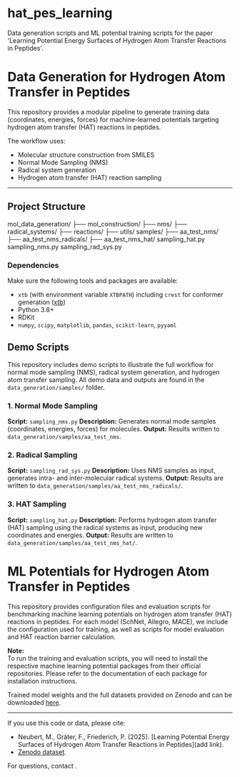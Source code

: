 # hat_pes_learning
Data generation scripts and ML potential training scripts for the paper 'Learning Potential Energy Surfaces of Hydrogen Atom Transfer Reactions in Peptides'.

# Data Generation for Hydrogen Atom Transfer in Peptides

This repository provides a modular pipeline to generate training data (coordinates, energies, forces) for machine-learned potentials targeting hydrogen atom transfer (HAT) reactions in peptides.

The workflow uses:
- Molecular structure construction from SMILES
- Normal Mode Sampling (NMS)
- Radical system generation
- Hydrogen atom transfer (HAT) reaction sampling

---

## Project Structure

mol_data_generation/
├── mol_construction/
├── nms/
├── radical_systems/
├── reactions/
├── utils/
samples/
├── aa_test_nms/
├── aa_test_nms_radicals/
├── aa_test_nms_hat/
sampling_hat.py
sampling_nms.py
sampling_rad_sys.py

### Dependencies

Make sure the following tools and packages are available:
- `xtb` (with environment variable `XTBPATH`) including `crest` for conformer generation ([xtb](https://xtb-docs.readthedocs.io/en/latest/index.html))
- Python 3.8+
- RDKit
- `numpy`, `scipy`, `matplotlib`, `pandas`, `scikit-learn`, `pyyaml`

## Demo Scripts
This repository includes demo scripts to illustrate the full workflow for normal mode sampling (NMS), radical system generation, and hydrogen atom transfer sampling.
All demo data and outputs are found in the `data_generation/samples/` folder.
### 1. Normal Mode Sampling 
**Script:** `sampling_nms.py`
**Description:** Generates normal mode samples (coordinates, energies, forces) for molecules.
**Output:** Results written to `data_generation/samples/aa_test_nms`.
### 2. Radical Sampling
**Script:** `sampling_rad_sys.py`
**Description:** Uses NMS samples as input, generates intra- and inter-molecular radical systems.
**Output:** Results are written to `data_generation/samples/aa_test_nms_radicals/`.
### 3. HAT Sampling
**Script:** `sampling_hat.py`
**Description:** Performs hydrogen atom transfer (HAT) sampling using the radical systems as input, producing new coordinates and energies.
**Output:** Results are written to `data_generation/samples/aa_test_nms_hat/`.

# ML Potentials for Hydrogen Atom Transfer in Peptides

This repository provides configuration files and evaluation scripts for benchmarking machine learning potentials on hydrogen atom transfer (HAT) reactions in peptides. For each model (SchNet, Allegro, MACE), we include the configuration used for training, as well as scripts for model evaluation and HAT reaction barrier calculation.

**Note:**  
To run the training and evaluation scripts, you will need to install the respective machine learning potential packages from their official repositories. Please refer to the documentation of each package for installation instructions.

Trained model weights and the full datasets provided on Zenodo and can be downloaded [here](https://doi.org/10.5281/zenodo.16572631).

---

If you use this code or data, please cite:

- Neubert, M., Gräter, F., Friederich, P. (2025). [Learning Potential Energy Surfaces of Hydrogen Atom Transfer Reactions in Peptides](add link).
- [Zenodo dataset](https://doi.org/10.5281/zenodo.16572631).

For questions, contact .


